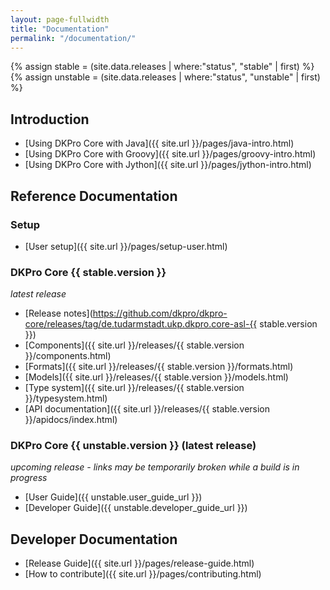 ```yaml
---
layout: page-fullwidth
title: "Documentation"
permalink: "/documentation/"
---
```


{% assign stable = (site.data.releases | where:"status", "stable" | first) %}
{% assign unstable = (site.data.releases | where:"status", "unstable" | first) %}

## Introduction

* [Using DKPro Core with Java]({{ site.url }}/pages/java-intro.html)
* [Using DKPro Core with Groovy]({{ site.url }}/pages/groovy-intro.html)
* [Using DKPro Core with Jython]({{ site.url }}/pages/jython-intro.html)

## Reference Documentation

### Setup

* [User setup]({{ site.url }}/pages/setup-user.html)

### DKPro Core {{ stable.version }}
_latest release_


* [Release notes](https://github.com/dkpro/dkpro-core/releases/tag/de.tudarmstadt.ukp.dkpro.core-asl-{{ stable.version }})
* [Components]({{ site.url }}/releases/{{ stable.version }}/components.html)
* [Formats]({{ site.url }}/releases/{{ stable.version }}/formats.html)
* [Models]({{ site.url }}/releases/{{ stable.version }}/models.html)
* [Type system]({{ site.url }}/releases/{{ stable.version }}/typesystem.html)
* [API documentation]({{ site.url }}/releases/{{ stable.version }}/apidocs/index.html)

### DKPro Core {{ unstable.version }} (latest release)
_upcoming release - links may be temporarily broken while a build is in progress_

* [User Guide]({{ unstable.user_guide_url }})
* [Developer Guide]({{ unstable.developer_guide_url }})

## Developer Documentation

* [Release Guide]({{ site.url }}/pages/release-guide.html)
* [How to contribute]({{ site.url }}/pages/contributing.html)

